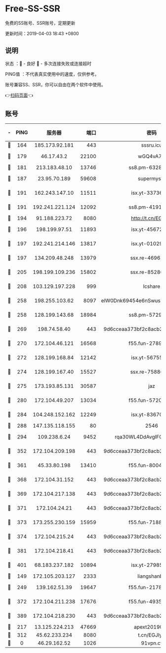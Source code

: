 # Free-SS-SSR

免费的SS账号、SSR账号，定期更新

更新时间：2019-04-03 18:43 +0800

## 说明

状态     ：🙂 - 良好 🙁 - 多次连接失败或连接超时

PING值   ：不代表真实使用中的速度，仅供参考。

账号兼容SS、SSR，你可以自由在两个软件中使用。

👉[扫码页面](https://liesauer.github.io/Free-SS-SSR/)👈

## 账号

|-|PING|服务器|端口|密码|加密方式|区域|
|:----:|:----:|:-----:|-----:|:----:|:----:|:----:|
|🙂|164|185.173.92.181|443|sssru.icu|rc4-md5|RU|
|🙂|179|46.17.43.2|22100|wGQ4vA7D|aes-256-gcm|RU|
|🙂|181|213.183.48.10|13746|ss8.pm-63283999|rc4-md5|RU|
|🙂|187|23.95.70.189|59608|supermyssr|chacha20-ietf|US|
|🙂|191|162.243.147.10|11511|isx.yt-33736673|aes-256-cfb|US|
|🙂|191|192.241.221.124|12092|ss8.pm-41911201|aes-256-cfb|US|
|🙂|194|91.188.223.72|8080|http://t.cn/EGJIyrl|rc4-md5|RU|
|🙂|196|198.199.97.51|11893|isx.yt-45672617|aes-256-cfb|US|
|🙂|197|192.241.214.146|13817|isx.yt-01029416|aes-256-cfb|US|
|🙂|197|134.209.48.248|13979|ssx.re-46961162|aes-256-cfb|US|
|🙂|205|198.199.109.236|15802|ssx.re-85280053|aes-256-cfb|US|
|🙂|208|103.129.197.228|999|lcshare|aes-256-cfb|US|
|🙂|258|198.255.103.62|8097|eIW0Dnk69454e6nSwuspv9DmS201tQ0D|aes-256-cfb|US|
|🙂|258|128.199.143.68|18984|ss8.pm-57296446|aes-256-cfb|SG|
|🙂|269|198.74.58.40|443|9d6cceaa373bf2c8acb22e60b6a58be6|aes-256-cfb|US|
|🙂|270|172.104.46.121|16568|f55.fun-27893685|aes-256-cfb|SG|
|🙂|272|128.199.168.84|12142|isx.yt-56755881|aes-256-cfb|SG|
|🙂|274|128.199.167.40|15527|ssx.re-75886099|aes-256-cfb|SG|
|🙂|275|173.193.85.131|30587|jaz|aes-256-cfb|US|
|🙂|280|172.104.49.207|13034|f55.fun-57205001|aes-256-cfb|SG|
|🙂|284|104.248.152.162|12249|isx.yt-83670895|aes-256-cfb|SG|
|🙂|288|147.135.118.155|80|2546|chacha20|US|
|🙂|294|109.238.6.24|9452|rqa30WL4DdAvgIFG6Fs3znzTa|aes-256-cfb|FR|
|🙂|352|172.104.209.198|443|9d6cceaa373bf2c8acb22e60b6a58be6|aes-256-cfb|US|
|🙂|361|45.33.80.198|13410|f55.fun-80042240|aes-256-cfb|US|
|🙂|368|172.104.31.152|443|9d6cceaa373bf2c8acb22e60b6a58be6|aes-256-cfb|US|
|🙂|369|172.104.217.138|443|9d6cceaa373bf2c8acb22e60b6a58be6|aes-256-cfb|US|
|🙂|371|172.104.24.21|443|9d6cceaa373bf2c8acb22e60b6a58be6|aes-256-cfb|US|
|🙂|373|173.255.230.159|15959|f55.fun-71881782|aes-256-cfb|US|
|🙂|374|172.104.215.24|443|9d6cceaa373bf2c8acb22e60b6a58be6|aes-256-cfb|US|
|🙂|381|172.104.218.41|443|9d6cceaa373bf2c8acb22e60b6a58be6|aes-256-cfb|US|
|🙂|401|68.183.237.182|10894|isx.yt-27985079|aes-256-cfb|SG|
|🙂|149|172.105.203.127|2333|liangshanbo|chacha20|JP|
|🙂|249|139.162.51.39|19647|f55.fun-21784781|aes-256-cfb|SG|
|🙂|372|172.104.211.238|17676|f55.fun-49358737|aes-256-cfb|US|
|🙂|389|172.104.218.230|443|9d6cceaa373bf2c8acb22e60b6a58be6|aes-256-cfb|US|
|🙁|217|13.125.224.213|47669|apext2019001|chacha20|KR|
|🙁|312|45.62.233.234|8080|t.cn/EGJIyrl|rc4-md5|CA|
|🙁|0|46.29.162.52|1026|91vpn.cf|rc4-md5|RU|
